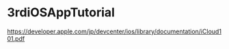 3rdiOSAppTutorial
=================

https://developer.apple.com/jp/devcenter/ios/library/documentation/iCloud101.pdf
